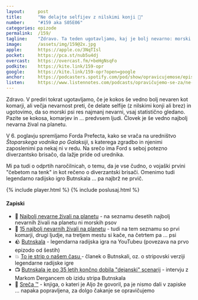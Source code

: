 ```yaml
---
layout: 	post
title:  	"Ne delajte selfijev z nilskimi konji 🦛"
number: 	"#159 aka S05E06"
categories:	epizode
permalink:	/159/
tagline: 	"Zdravo. Ta teden ugotavljamo, kaj je bolj nevarno: morski psi, selfiji z nilskimi konji, kokos, komarji ali ljudje. Odogove izveste v epizodi."
image:		/assets/img/159@2x.jpg
apple:		https://apple.co/3NqTIsl
pocket:		https://pca.st/nub5u4dj
overcast:	https://overcast.fm/+beHgNsqFo
podkite:	https://kite.link/159-opr
google:		https://kite.link/159-opr?open=google
anchor:		https://podcasters.spotify.com/pod/show/opravicujemose/episodes/Ne-delajte-selfijev-z-nilskimi-konji-e25jbe2
listen:		https://www.listennotes.com/podcasts/opravičujemo-se-za/ne-delajte-selfijev-z-QpyoCEcUXxB/embed/
---
```


Zdravo. V prediri tokrat ugotavljamo, če je kokos še vedno bolj nevaren kot komarji, ali večja nevarnost preti, če delate selfije (z nilskimi konji ali brez) in ugotovimo, da so morski psi res najmanj nevarni, vsaj statistično gledano. Pazite se kokosa, komarjev in ... predvsem ljudi. Človek je še vedno najbolj nevarna žival na planetu.

V 6. poglavju spremljamo Forda Prefecta, kako se vrača na uredništvo *Štoparskega vodnika po Galaksiji*, s katerega zgradbo in njenimi zaposlenimi pa nekaj ni v redu. Na srečo ima Ford s seboj potezno diverzantsko brisačo, da lažje pride od urednika. 

Mi pa tudi o odprtih naročilnicah, o temu, da je vse čudno, o vojaški prvini "čebetom na tenk" in kot rečeno o diverzantski brisači. Omenimo tudi legendarno radijsko igro Butnskala ... pa najbrž ne prvič. 

{% include player.html %}
{% include poslusaj.html %}

<!--break-->

#### Zapiski

- 🦈 [Najbolj nevarne živali na planetu](https://www.discoverwildlife.com/animal-facts/deadliest-animals-to-humans/) - na seznamu desetih najbolj nevarnih živali na planetu ni morskih psov 
- 🦟 [15 najbolj nevarnih živali na planetu](https://www.businessinsider.com/worlds-deadliest-animals-2016-9#1-mosquitoes-750000-deaths-a-year-15) - tudi na tem seznamu so prvi komarji, drugi ljudje, na tretjem mestu si kače, na četrtem pa ... psi
- 🪨 [Butnskala](https://youtu.be/Kf8LYSQ3SnM) - legendarna radijska igra na YouTubeu (povezava na prvo epizodo od šestih)
- 💥 [To je strip o našem času ](http://www.dnevnik.si/magazin/aktualno/to-je-strip-o-nasem-casu) - članek o Butnskali, oz. o stripovski verziji legendarne radijske igre
- 📺 [Butnskala je po 35 letih končno dobila "dejanski" scenarij](https://www.rtvslo.si/kultura/drugo/butnskala-je-po-35-letih-koncno-dobila-dejanski-scenarij/353319) - intervju z Markom Dergancem ob izidu stripa Butnskala
- 📖 [Sreča ™](https://www.dobreknjige.si/Knjiga.aspx?knjiga=4528) - knjiga, o kateri je Aljo že govoril, pa je nismo dali v zapiske ... napaka popravljena, za dolgo čakanje se opravičujemo